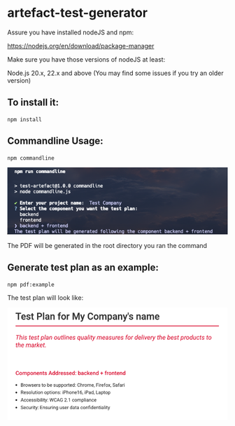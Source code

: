 # artefact-test-generator

Assure you have installed nodeJS and npm:

https://nodejs.org/en/download/package-manager

Make sure you have those versions of nodeJS at least:

Node.js 20.x, 22.x and above (You may find some issues if you try an older version)

## To install it:

```
npm install
```

## Commandline Usage:

```
npm commandline
```

![plot](commandline-example.png)

The PDF will be generated in the root directory you ran the command

## Generate test plan as an example:

```
npm pdf:example
```

The test plan will look like:

![plot](test-plan-example.png)
